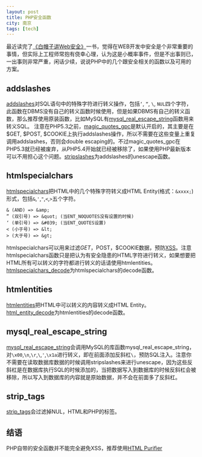 ```yaml
---
layout: post
title: PHP安全函数
city: 南京
tags: [tech]
---
```


最近读完了[《白帽子讲Web安全》][12]一书，觉得在WEB开发中安全是个非常重要的事情，但实际上工程师常抱有侥幸心理，认为这是小概率事件，但是不出事则已，一出事则非常严重，闲话少续，说说PHP中的几个跟安全相关的函数以及可用的方案。

## addslashes

[addslashes][1]对SQL语句中的特殊字符进行转义操作，包括`‘`, `“`, `\`, `NUL`四个字符，此函数在DBMS没有自己的转义函数时候使用，但是如果DBMS有自己的转义函数，那么推荐使用原装函数，比如MySQL有[mysql\_real\_escape\_string][2]函数用来转义SQL。
注意在PHP5.3之前，[magic_quotes_gpc][3]是默认开启的，其主要是在$GET, $POST, $COOKIE上执行addslashes操作，所以不需要在这些变量上重复调用addslashes，否则会double escaping的。不过magic_quotes_gpc在PHP5.3就已经被废弃，从PHP5.4开始就已经被移除了，如果使用PHP最新版本可以不用担心这个问题。[stripslashes][4]为addslashes的unescape函数。

## htmlspecialchars

[htmlspecialchars][5]把HTML中的几个特殊字符转义成HTML Entity(格式：`&xxxx;`)形式，包括`&`,`'`,`"`,`<`,`>`五个字符。

```
& (AND) => &amp;
” (双引号) => &quot; (当ENT_NOQUOTES没有设置的时候)
‘ (单引号) => &#039; (当ENT_QUOTES设置)
< (小于号) => &lt;
> (大于号) => &gt;
```

htmlspecialchars可以用来过滤$GET，$POST，$COOKIE数据，预防[XSS][6]。注意htmlspecialchars函数只是把认为有安全隐患的HTML字符进行转义，如果想要把HTML所有可以转义的字符都进行转义的话请使用htmlentities。[htmlspecialchars_decode][7]为htmlspecialchars的decode函数。

## htmlentities

[htmlentities][8]把HTML中可以转义的内容转义成HTML Entity。[html_entity_decode][9]为htmlentities的decode函数。

## mysql_real_escape_string

[mysql_real_escape_string][10]会调用MySQL的库函数mysql_real_escape_string，对`\x00`,`\n`,`\r`,`\`,`'`,`\x1a`进行转义，即在前面添加反斜杠`\`，预防SQL注入。注意你不需要在读取数据库数据的时候调用stripslashes来进行unescape，因为这些反斜杠是在数据库执行SQL的时候添加的，当把数据写入到数据库的时候反斜杠会被移除，所以写入到数据库的内容就是原始数据，并不会在前面多了反斜杠。

## strip_tags

[strip_tags][4]会过滤掉NUL，HTML和PHP的标签。

## 结语

PHP自带的安全函数并不能完全避免XSS，推荐使用[HTML Purifier][11]


[1]: http://cn2.php.net/manual/en/function.addslashes.php "addslashes"
[2]: http://cn2.php.net/manual/en/function.mysql-real-escape-string.php "mysql-real-escape-string"
[3]: http://cn2.php.net/manual/en/security.magicquotes.php "magicquotes"
[4]: http://cn2.php.net/manual/en/function.strip-tags.php "strip-tags"
[5]: http://cn2.php.net/manual/en/function.htmlspecialchars.php "htmlspecialchars"
[6]: http://en.wikipedia.org/wiki/Cross-site_scripting "Cross site scripting"
[7]: http://cn2.php.net/manual/en/function.htmlspecialchars-decode.php "htmlspecialchars_decode"
[8]: http://cn2.php.net/manual/en/function.htmlentities.php "htmlentities"
[9]: http://cn2.php.net/manual/en/function.html-entity-decode.php "html_entity_decode"
[10]: http://cn2.php.net/manual/en/function.mysql-real-escape-string.php "mysql-real-escape-string"
[11]: http://htmlpurifier.org/ "HTML Purifier"
[12]: http://book.douban.com/subject/10546925/ "白帽子讲Web安全"
